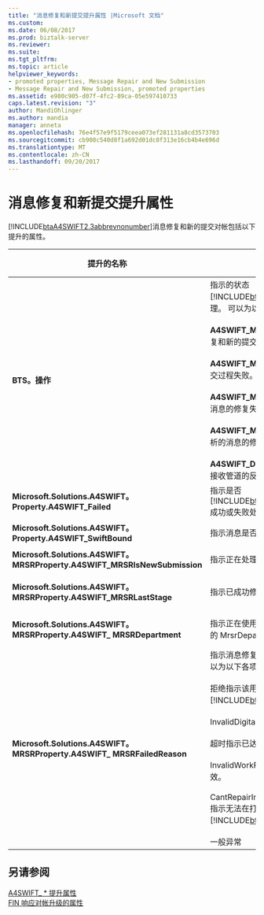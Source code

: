 ```yaml
---
title: "消息修复和新提交提升属性 |Microsoft 文档"
ms.custom: 
ms.date: 06/08/2017
ms.prod: biztalk-server
ms.reviewer: 
ms.suite: 
ms.tgt_pltfrm: 
ms.topic: article
helpviewer_keywords:
- promoted properties, Message Repair and New Submission
- Message Repair and New Submission, promoted properties
ms.assetid: e980c905-d07f-4fc2-89ca-05e597410733
caps.latest.revision: "3"
author: MandiOhlinger
ms.author: mandia
manager: anneta
ms.openlocfilehash: 76e4f57e9f5179ceea073ef281131a8cd3573703
ms.sourcegitcommit: cb908c540d8f1a692d01dc8f313e16cb4b4e696d
ms.translationtype: MT
ms.contentlocale: zh-CN
ms.lasthandoff: 09/20/2017
---
```

# <a name="message-repair-and-new-submission-promoted-properties"></a>消息修复和新提交提升属性
[!INCLUDE[btaA4SWIFT2.3abbrevnonumber](../../includes/btaa4swift2-3abbrevnonumber-md.md)]消息修复和新的提交对帐包括以下提升的属性。  
  
|提升的名称|Description|数据类型|值范围|用法示例|  
|-------------------|-----------------|---------------|-----------------|-------------------|  
|**BTS。操作**|指示的状态[!INCLUDE[btsBizTalkServerNoVersion](../../includes/btsbiztalkservernoversion-md.md)]处理。 可以为以下各项之一：<br /><br /> **A4SWIFT_MrsrCompleted**指示成功的消息修复和新的提交过程。<br /><br /> **A4SWIFT_MrsrFailed**指示消息修复和新的提交过程失败。<br /><br /> **A4SWIFT_MrsrUnparsedFailed**指示未分析的消息的修复失败。<br /><br /> **A4SWIFT_MrsrUnparsedComplete**指示未分析的消息的修复成功。<br /><br /> **A4SWIFT_DasmMarkedAsFailed**指示消息在接收管道的反汇编程序阶段的处理失败。|字符串|-A4SWIFT_MrsrCompleted<br />-A4SWIFT_MrsrFailed<br />-A4SWIFT_MrsrUnparsedFailed<br />-A4SWIFT_MrsrUnparsedCompleted<br />-A4SWIFT_DasmMarkedAsFailed|当 MrsrRepair 业务流程收到修复后未分析的消息时，它在修复之后时，它将设置**BTS。操作**"A4SWIFT_MRSRCompleted"的属性和**A4SWIFT_Failed**属性设置为 False，然后将消息路由到 MessageBox。 这些属性确保修复后未分析的消息不会再次进入消息修复过程。|  
|**Microsoft.Solutions.A4SWIFT。Property.A4SWIFT_Failed**|指示是否[!INCLUDE[btaA4SWIFT2.3abbrevnonumber](../../includes/btaa4swift2-3abbrevnonumber-md.md)]成功或失败处理完该消息。|Boolean|True、False|MrsrRepair 业务流程用于仅向消息未通过验证 MessageBox 订阅。|  
|**Microsoft.Solutions.A4SWIFT。Property.A4SWIFT_SwiftBound**|指示消息是否为 SWIFT 网络绑定。|Boolean|True、False|使用 MrsrRepair 业务流程来订阅仅消息从为 SWIFT 网络绑定 MessageBox。|  
|**Microsoft.Solutions.A4SWIFT。MRSRProperty.A4SWIFT_MRSRIsNewSubmission**|指示正在处理的消息是否为新的提交。|Boolean|True、False|MrsrRepair 业务流程用于指示已在工作流的创建阶段创建一条消息。|  
|**Microsoft.Solutions.A4SWIFT。MRSRProperty.A4SWIFT_MRSRLastStage**|指示已成功修复工作流中的最后一个阶段。|字符串|-|为部门工作流定义的阶段之一。 可以将 create、 修复、 重新生成密钥验证，或批准阶段。|  
|**Microsoft.Solutions.A4SWIFT。MRSRProperty.A4SWIFT_ MRSRDepartment**|指示正在使用中的消息修复和新的提交，为指定的 MrsrDepartmentPolicy BRE 策略的部门。|字符串|-|在中设置[!INCLUDE[btaA4SWIFT2.3abbrevnonumber](../../includes/btaa4swift2-3abbrevnonumber-md.md)]管理控制台。|  
|**Microsoft.Solutions.A4SWIFT。MRSRProperty.A4SWIFT_ MRSRFailedReason**|指示消息修复和新的提交过程失败的原因。 可以为以下各项之一：<br /><br /> 拒绝指示该用户拒绝来自内的消息[!INCLUDE[btsInpathNoVersion](../../includes/btsinpathnoversion-md.md)]窗体。<br /><br /> InvalidDigitalSignature 指示用户的证书无效。<br /><br /> 超时指示已达到 MRSROrchestration 超时值。<br /><br /> InvalidWorkFlow 指示某个部门定义的工作流无效。<br /><br /> CantRepairIn[!INCLUDE[btsInpathNoVersion](../../includes/btsinpathnoversion-md.md)]指示无法在打开传入的 XML 消息[!INCLUDE[btsInpathNoVersion](../../includes/btsinpathnoversion-md.md)]。<br /><br /> 一般异常|字符串|-拒绝<br />-InvalidDigitalSignature<br />超时<br />-InvalidWorkFlow<br />-常规异常<br />-CantRepairIn[!INCLUDE[btsInpathNoVersion](../../includes/btsinpathnoversion-md.md)]|设置消息修复和新提交业务流程后进程失败。|  
  
## <a name="see-also"></a>另请参阅  
 [A4SWIFT_ * 提升属性](../../adapters-and-accelerators/accelerator-swift/a4swift-promoted-properties.md)   
 [FIN 响应对帐升级的属性](../../adapters-and-accelerators/accelerator-swift/fin-response-reconciliation-promoted-properties.md)